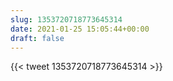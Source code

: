 ```yaml
---
slug: 1353720718773645314
date: 2021-01-25 15:05:44+00:00
draft: false
---
```


{{< tweet 1353720718773645314 >}}
